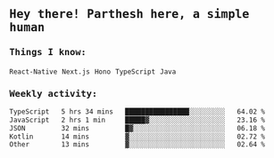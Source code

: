 <samp>
    <h2>Hey there! Parthesh here, a simple human</h2>
    <h3>Things I know: </h3>
    <code>React-Native</code> <code>Next.js</code> <code>Hono</code> <code>TypeScript</code> <code>Java</code>
    <h3>Weekly activity:</h3>
<!--START_SECTION:waka-->

```txt
TypeScript   5 hrs 34 mins   ████████████████░░░░░░░░░   64.02 %
JavaScript   2 hrs 1 min     █████▓░░░░░░░░░░░░░░░░░░░   23.16 %
JSON         32 mins         █▓░░░░░░░░░░░░░░░░░░░░░░░   06.18 %
Kotlin       14 mins         ▓░░░░░░░░░░░░░░░░░░░░░░░░   02.72 %
Other        13 mins         ▓░░░░░░░░░░░░░░░░░░░░░░░░   02.64 %
```

<!--END_SECTION:waka-->
</samp>
